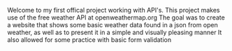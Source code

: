 Welcome to my first offical project working with API's.
This project makes use of the free weather API at openweathermap.org
The goal was to create a website that shows some basic weather data found in a json from open weather, as well as to present it in a simple and visually pleasing manner
It also allowed for some practice with basic form validation